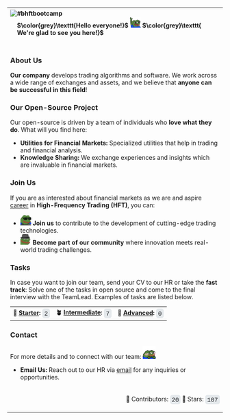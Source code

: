<div>
<table>
  <tr>
    <th colspan=2 align=left>
    <img src=https://avatars.githubusercontent.com/u/154593302?s=200&v=4 height=80 align=left>
      <div align=left>
        #bhftbootcamp <br>
        $\color{grey}\texttt{Hello everyone!}$ <img src="https://github.com/bhftbootcamp/.github/blob/master/assets/pepe/hey.gif" width="25" height="25" /> $\color{grey}\texttt{ We're glad to see you here!}$
      </div>
    </th>
  </tr>
  <tr>
    <td colspan=2>
      <p>
        
### About Us

**Our company** develops trading algorithms and software.
We work across a wide range of exchanges and assets, and we believe that **anyone can be successful in this field**!

### Our Open-Source Project

Our open-source is driven by a team of individuals who **love what they do**. What will you find here:

- **Utilities for Financial Markets:** Specialized utilities that help in trading and financial analysis.
- **Knowledge Sharing:** We exchange experiences and insights which are invaluable in financial markets.

### Join Us

If you are as interested about financial markets as we are and aspire <a href=https://github.com/bhftbootcamp/.github/blob/master/careers/vacancies.md>career</a> in **High-Frequency Trading (HFT)**, you can:

- <img src=https://github.com/bhftbootcamp/.github/blob/master/assets/pepe/hackerman.gif height=25px width=25px> **Join us** to contribute to the development of cutting-edge trading technologies.
- <img src=https://github.com/bhftbootcamp/.github/blob/master/assets/pepe/greet.gif height=25px width=25px> **Become part of our community** where innovation meets real-world trading challenges.  

### Tasks

In case you want to join our team, send your CV to our HR or take the **fast track**: Solve one of the tasks in open source and come to the final interview with the TeamLead. Examples of tasks are listed below.

<table>
<tr>
<th>🌱 <a href="https://github.com/search?q=org%3Abhftbootcamp+is%3Aissue+is%3Aopen+label%3Astarter_task&type=issues" >Starter</a>:
<picture>
  <source media="(prefers-color-scheme: dark)" srcset=https://github.com/bhftbootcamp/.github/blob/master/assets/stats/dark/starter_task.svg>
  <source media="(prefers-color-scheme: light)" srcset=https://github.com/bhftbootcamp/.github/blob/master/assets/stats/light/starter_task.svg>
  <img src=https://github.com/bhftbootcamp/.github/blob/master/assets/stats/light/starter_task.svg height=22px align=center>
</picture>
</th>
<th>🪴 <a href="https://github.com/search?q=org%3Abhftbootcamp+is%3Aissue+is%3Aopen+label%3Aintermediate_task&type=issues" >Intermediate</a>:
<picture>
  <source media="(prefers-color-scheme: dark)" srcset=https://github.com/bhftbootcamp/.github/blob/master/assets/stats/dark/intermediate_task.svg>
  <source media="(prefers-color-scheme: light)" srcset=https://github.com/bhftbootcamp/.github/blob/master/assets/stats/light/intermediate_task.svg>
  <img src=https://github.com/bhftbootcamp/.github/blob/master/assets/stats/light/intermediate_task.svg height=22px align=center>
</picture>
</th>
<th>🌳 <a href="https://github.com/search?q=org%3Abhftbootcamp+is%3Aissue+is%3Aopen+label%3Aadvanced_task&type=issues" >Advanced</a>:
<picture>
  <source media="(prefers-color-scheme: dark)" srcset=https://github.com/bhftbootcamp/.github/blob/master/assets/stats/dark/advanced_task.svg>
  <source media="(prefers-color-scheme: light)" srcset=https://github.com/bhftbootcamp/.github/blob/master/assets/stats/light/advanced_task.svg>
  <img src=https://github.com/bhftbootcamp/.github/blob/master/assets/stats/light/advanced_task.svg height=22px align=center>
</picture>
</th>
</tr>
</table>

### Contact

For more details and to connect with our team: <img src=https://github.com/bhftbootcamp/.github/blob/master/assets/pepe/cute.gif height=30px width=30px>

- **Email Us:** Reach out to our HR via [email](mailto:epopova@bhft.com) for any inquiries or opportunities.
      </p>
    </td>
  </tr>
  <tr>
    <td align=right>
👥 Contributors:
        <picture>
          <source media="(prefers-color-scheme: dark)" srcset=https://github.com/bhftbootcamp/.github/blob/master/assets/stats/dark/contributors.svg>
          <source media="(prefers-color-scheme: light)" srcset=https://github.com/bhftbootcamp/.github/blob/master/assets/stats/light/contributors.svg>
          <img src=https://github.com/bhftbootcamp/.github/blob/master/assets/stats/light/contributors.svg height=22px align=center>
        </picture>
🌟 Stars:
        <picture>
          <source media="(prefers-color-scheme: dark)" srcset=https://github.com/bhftbootcamp/.github/blob/master/assets/stats/dark/stargazers.svg>
          <source media="(prefers-color-scheme: light)" srcset=https://github.com/bhftbootcamp/.github/blob/master/assets/stats/light/stargazers.svg>
          <img src=https://github.com/bhftbootcamp/.github/blob/master/assets/stats/light/stargazers.svg height=22px align=center>
        </picture>
    </td>
  </tr>
</table>
</div>
